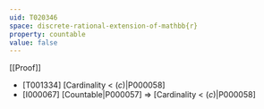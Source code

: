 ```yaml
---
uid: T020346
space: discrete-rational-extension-of-mathbb{r}
property: countable
value: false
---
```

[[Proof]]

* [T001334] [Cardinality < $\mathfrak(c)$|P000058]
* [I000067] [Countable|P000057] => [Cardinality < $\mathfrak(c)$|P000058]

